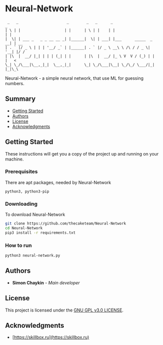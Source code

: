 # Neural-Network

     _   _                      _        _   _      _                      _
    | \ | |                    | |      | \ | |    | |                    | |
    |  \| | ___ _   _ _ __ __ _| |______|  \| | ___| |___      _____  _ __| | __
    | . ` |/ _ \ | | | '__/ _` | |______| . ` |/ _ \ __\ \ /\ / / _ \| '__| |/ /
    | |\  |  __/ |_| | | | (_| | |      | |\  |  __/ |_ \ V  V / (_) | |  |   <
    \_| \_/\___|\__,_|_|  \__,_|_|      \_| \_/\___|\__| \_/\_/ \___/|_|  |_|\_\

Neural-Network - a simple neural network, that use ML for guessing numbers.

## Summary

  - [Getting Started](#getting-started)
  - [Authors](#authors)
  - [License](#license)
  - [Acknowledgments](#acknowledgments)

## Getting Started

These instructions will get you a copy of the project up and running on your machine.

### Prerequisites

There are apt packages, needed by Neural-Network

    python3, python3-pip

### Downloading

To download Neural-Network

```bash
git clone https://github.com/thecaketeam/Neural-Network
cd Neural-Network
pip3 install -r requirements.txt
```

### How to run

```bash
python3 neural-network.py
```

## Authors

  - **Simon Chaykin** - *Main developer*

## License

This project is licensed under the [GNU GPL v3.0 LICENSE](LICENSE).

## Acknowledgments

  - [https://skillbox.ru](https://skillbox.ru)
